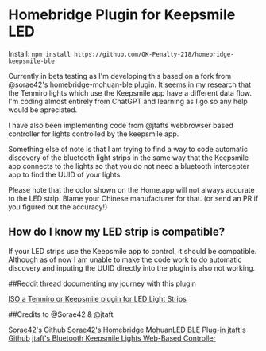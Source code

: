 # Homebridge Plugin for Keepsmile LED

Install: `npm install https://github.com/OK-Penalty-218/homebridge-keepsmile-ble`

Currently in beta testing as I'm developing this based on a fork from @sorae42's homebridge-mohuan-ble plugin. It seems in my research that the Tenmiro lights which use the Keepsmile app have a different data flow. I'm coding almost entirely from ChatGPT and learning as I go so any help would be apreciated.

I have also been implementing code from @jtafts webbrowser based controller for lights controlled by the keepsmile app.

Something else of note is that I am trying to find a way to code automatic discovery of the bluetooth light strips in the same way that the Keepsmile app connects to the lights so that you do not need a bluetooth intercepter app to find the UUID of your lights.

Please note that the color shown on the Home.app will not always accurate to the LED strip. Blame your Chinese manufacturer for that. (or send an PR if you figured out the accuracy!)


## How do I know my LED strip is compatible?

If your LED strips use the Keepsmile app to control, it should be compatible. Although as of now I am unable to make the code work to do automatic discovery and inputing the UUID directly into the plugin is also not working.


##Reddit thread documenting my journey with this plugin

[ISO a Tenmiro or Keepsmile plugin for LED Light Strips](https://www.reddit.com/r/homebridge/comments/1haib6n/iso_a_tenmiro_or_keepsmile_plugin_for_led_light/)


##Credits to @Sorae42 & @jtaft

[Sorae42's Github](https://github.com/sorae42)
[Sorae42's Homebridge MohuanLED BLE Plug-in](https://github.com/sorae42/homebridge-mohuan-ble)
[jtaft's Github](https://github.com/jtaft)
[jtaft's Bluetooth Keepsmile Lights Web-Based Controller](https://github.com/jtaft/bluetooth-keepsmile-lights)
